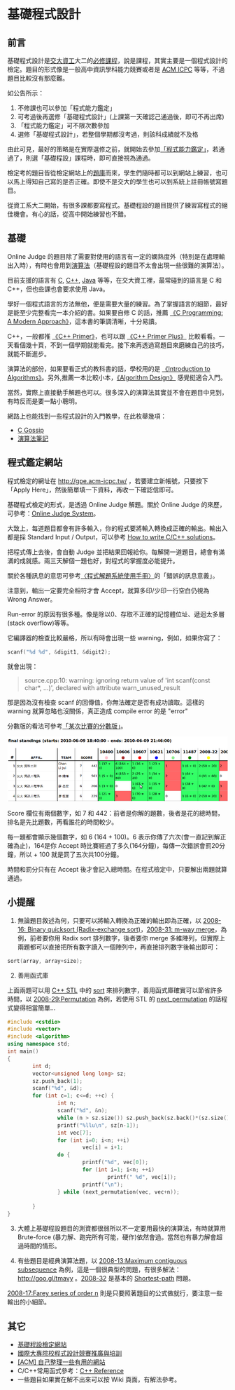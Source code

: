 # 基礎程式設計

## 前言

基礎程式設計是[交大資工](http://www.cs.nctu.edu.tw/)大二的[必修課程](http://www.cs.nctu.edu.tw/cswebsite/education/undergraduate/course#course_rule)，說是課程，其實主要是一個程式設計的檢定。題目的形式像是一般高中資訊學科能力競賽或者是 [ACM ICPC](http://chinese.engadget.com/2009/03/16/interview-acm-contest-team-in-ntu/) 等等，不過題目比較沒有那麼難。

如公告所示：

1.    不修課也可以參加「程式能力鑑定」
2.   可考過後再選修「基礎程式設計」(上課第一天確認己通過後，即可不再出席)
3.   「程式能力鑑定」可不限次數參加
4.   選修「基礎程式設計」，若整個學期都沒考過，則該科成績就不及格

由此可見，最好的策略是在實際選修之前，就開始去參加[「程式能力鑑定」](http://gpe.acm-icpc.tw/)，若通過了，則選「基礎程設」課程時，即可直接視為通過。

檢定考的題目皆從檢定網站上的[題庫](http://gpe.acm-icpc.tw/)而來，學生們隨時都可以到網站上練習，也可以馬上得知自己寫的是否正確。即使不是交大的學生也可以到系統上註冊帳號寫題目。

從資工系大二開始，有很多課都要寫程式。基礎程設的題目提供了練習寫程式的絕佳機會。有心的話，從高中開始練習也不錯。

## 基礎

Online Judge 的題目除了需要對使用的語言有一定的嫻熟度外（特別是在處理輸出入時），有時也會用到[演算法](http://en.wikipedia.org/wiki/Algorithm)（基礎程設的題目不太會出現一些很難的演算法）。

目前支援的語言有 [C](http://en.wikipedia.org/wiki/C_%28programming_language%29), [C++](http://en.wikipedia.org/wiki/C%2B%2B), [Java](http://en.wikipedia.org/wiki/Java_%28programming_language%29) 等等，在交大資工裡，最常碰到的語言是 C 和 C++，但也些課也會要求使用 Java。

學好一個程式語言的方法無他，便是需要大量的練習。為了掌握語言的細節，最好是能至少完整看完一本介紹的書。如果要自修 C 的話，推薦  [《C Programming: A Modern Approach》](http://www.anobii.com/books/C_Programming/9780393979503/01d43c0f2926ab73e7/)，這本書的筆調清晰，十分易讀。

C++，一般都推 [《C++ Primer》](http://www.anobii.com/books/C_Primer/9780201721485/00d73a0b9b1d04cd44/)，也可以跟 [《C++ Primer Plus》](http://www.anobii.com/books/C_Primer_Plus/9780672326974/01b0c574ef4c3cee80/) 比較看看。一天看個幾十頁，不到一個學期就能看完。接下來再透過寫題目來磨練自己的技巧，就能不斷進步。

演算法的部份，如果要看正式的教科書的話，學校用的是 [《Introduction to Algorithms》](http://www.anobii.com/books/Introduction_to_Algorithms/9780262033848/01d9ac2cad55a6c282/)。另外,推薦一本比較小本，[《Algorithm Design》](http://www.anobii.com/books/Algorithm_Design/9780321372918/014579928ca81253f3/) 感覺挺適合入門。

當然，實際上直接動手解題也可以。很多深入的演算法其實並不會在題目中見到，有時反而是要一點小聰明。

網路上也能找到一些程式設計的入門教學，在此枚舉幾項：

*   [C Gossip](http://openhome.cc/Gossip/CGossip/)
*   [演算法筆記](http://www.csie.ntnu.edu.tw/~u91029/index.html)


## 程式鑑定網站

程式檢定的網址在 http://gpe.acm-icpc.tw/ ，若要建立新帳號，只要按下「Apply Here」，然後簡單填一下資料，再收一下確認信即可。

基礎程式檢定的形式，是透過 Online Judge 解題。關於 Online Judge 的來歷，可參考：[Online Judge System](http://www.csie.ntnu.edu.tw/~u91029/oj.html)。

大致上，每道題目都會有許多輸入，你的程式要將輸入轉換成正確的輸出。輸出入都是採 Standard Input / Output，可以參考 [How to write C/C++ solutions](http://acm.timus.ru/help.aspx?topic=cpp)。

把程式傳上去後，會自動 Judge 並把結果回報給你。每解開一道題目，總會有滿滿的成就感。兩三天解個一題也好，對程式的掌握度必能提升。

關於各種訊息的意思可參考[〈程式解題系統使用手冊〉](http://judge.nccucs.org/UserGuide.jsp)的「錯誤的訊息意義」。

注意到，輸出一定要完全相符才會 Accept，就算多印/少印一行空白仍視為 Wrong Answer。

Run-error 的原因有很多種。像是除以0、存取不正確的記憶體位址、遞迴太多層(stack overflow)等等。

它編譯器的檢查比較嚴格，所以有時會出現一些 warning，例如，如果你寫了：

```cpp
scanf("%d %d", &digit1, &digit2);
```

就會出現：

> source.cpp:10: warning:
> ignoring return value of 'int scanf(const char*, ...)',
> declared with attribute warn_unused_result

那是因為沒有檢查 scanf 的回傳值，你無法確定是否有成功讀取。這樣的 warning 就算忽略也沒關係，真正造成 compile error 的是 "error"

分數版的看法可參考[「某次比賽的分數版」](http://gpe2.acm-icpc.tw/domjudge2/pct/scoreboard.php?cid=110)。

![分數版](../assets/bpc-score.png)

Score 欄位有兩個數字，如 7 和 442：前者是你解的題數，後者是花的總時間，排名是先比題數，再看誰花的時間較少。

每一題都會顯示幾個數字，如 6 (164 + 100)。6 表示你傳了六次(會一直記到解正確為止)，164是你 Accept 時比賽經過了多久(164分鐘)，每傳一次錯誤會罰20分鐘，所以 + 100 就是罰了五次共100分鐘。

時間和罰分只有在 Accept 後才會記入總時間。在程式檢定中，只要解出兩題就算通過。

## 小提醒

1.   無論題目敘述為何，只要可以將輸入轉換為正確的輸出即為正確，以 [2008-16: Binary quicksort (Radix-exchange sort)](http://gpe2.acm-icpc.tw/domjudge2/pct/showproblemtab.php?probid=2008-16&amp;cid=2)，[2008-31: m-way merge](http://gpe2.acm-icpc.tw/domjudge2/pct/showproblemtab.php?probid=2008-31&amp;cid=2)，為例，前者要你用 Radix sort 排列數字，後者要你 merge 多維陣列，但實際上兩題都可以直接把所有數字讀入一個陣列中，再直接排列數字後輸出即可：

```cpp
sort(array, array+size);
```

2.   善用函式庫

上面兩題可以用 [C++ STL](http://www.sgi.com/tech/stl/) 中的 [sort](http://www.sgi.com/tech/stl/sort.html) 來排列數字，善用函式庫確實可以節省許多時間，以 [2008-29:Permutation](http://gpe2.acm-icpc.tw/domjudge2/pct/showproblemtab.php?probid=2008-29&amp;cid=2) 為例，若使用 STL 的 [next_permutation](http://www.sgi.com/tech/stl/next_permutation.html) 的話程式變得相當簡單...

```cpp
#include <cstdio>
#include <vector>
#include <algorithm>
using namespace std;
int main()
{
        int d;
        vector<unsigned long long> sz; 
        sz.push_back(1);
        scanf("%d", &d);
        for (int c=1; c<=d; ++c) {
                int n;
                scanf("%d", &n);
                while (n > sz.size()) sz.push_back(sz.back()*(sz.size()+1));
                printf("%llu\n", sz[n-1]);
                int vec[7];
                for (int i=0; i<n; ++i)
                        vec[i] = i+1;
                do {
                        printf("%d", vec[0]);
                        for (int i=1; i<n; ++i)
                                printf(" %d", vec[i]);
                        printf("\n");
                } while (next_permutation(vec, vec+n));

        }
}
```

3.   大體上基礎程設題目的測資都很弱所以不一定要用最快的演算法，有時就算用 Brute-force (暴力解、跑完所有可能，硬作)依然會過。當然也有暴力解會超過時間的情形。

4.   有些題目是經典演算法題，以 [2008-13:Maximum contiguous subsequence](http://gpe2.acm-icpc.tw/domjudge2/pct/showproblemtab.php?probid=2008-13&amp;cid=2) 為例，這是一個很典型的問題，有很多解法：http://goo.gl/tmavy 。[2008-32](http://gpe2.acm-icpc.tw/domjudge2/pct/showproblemtab.php?probid=2008-32&amp;cid=2) 是基本的 [Shortest-path](http://en.wikipedia.org/wiki/Shortest-path) 問題。

[2008-17:Farey series of order n](http://gpe2.acm-icpc.tw/domjudge2/pct/showproblemtab.php?probid=2008-17&amp;cid=2) 則是只要照著題目的公式做就行，要注意一些輸出的小細節。

## 其它

*   [基礎程設檢定網站](http://gpe.acm-icpc.tw)
*   [國際大專院校程式設計競賽推廣與培訓](http://ptc.moe.edu.tw)
*   [[ACM] 自己整理一些有用的網站](http://chchwy.blogspot.com/2008/09/acm_30.html)
*   C/C++常用函式參考：[C++ Reference](http://www.cppreference.com)
*   一些題目如果實在解不出來可以按 Wiki 頁面，有解法參考。
